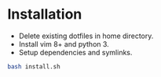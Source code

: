 # Installation
* Delete existing dotfiles in home directory.
* Install vim 8+ and python 3.
* Setup dependencies and symlinks.

```bash
bash install.sh
```
